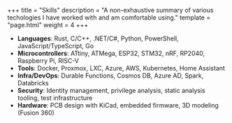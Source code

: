 +++
title = "Skills"
description = "A non-exhaustive summary of various techologies I have worked with and am comfortable using."
template = "page.html"
weight = 4
+++

- **Languages**: Rust, C/C++, .NET/C#, Python, PowerShell, JavaScript/TypeScript, Go
- **Microcontrollers**: ATtiny, ATMega, ESP32, STM32, nRF, RP2040, Raspberry Pi, RISC-V
- **Tools**: Docker, Proxmox, LXC, Azure, AWS, Kubernetes, Home Assistant
- **Infra/DevOps**: Durable Functions, Cosmos DB, Azure AD, Spark, Databricks
- **Security**: Identity management, privilege analysis, static analysis tooling, test infrastructure
- **Hardware**: PCB design with KiCad, embedded firmware, 3D modeling (Fusion 360)
